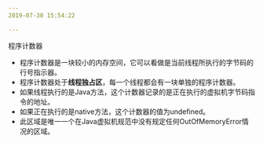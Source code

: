 ```yaml
---
2019-07-30 15:54:22

---
```




程序计数器

- 程序计数器是一块较小的内存空间，它可以看做是当前线程所执行的字节码的行号指示器。
- 程序计数器处于**线程独占区**，每一个线程都会有一块单独的程序计数器。
- 如果线程执行的是Java方法，这个计数器记录的是正在执行的虚拟机字节码指令的地址。
- 如果正在执行的是native方法，这个计数器的值为undefined。
- 此区域是唯一一个在Java虚拟机规范中没有规定任何OutOfMemoryError情况的区域。

